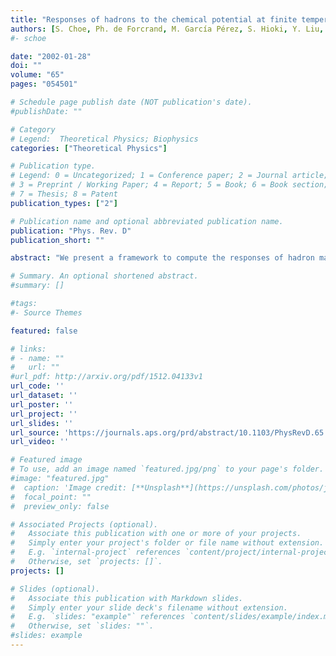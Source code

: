 ```yaml
---
title: "Responses of hadrons to the chemical potential at finite temperature"
authors: [S. Choe, Ph. de Forcrand, M. García Pérez, S. Hioki, Y. Liu, H. Matsufuru, O. Miyamura, A. Nakamura, I-O. Stamatescu, T. Takaishi, T. Umeda]
#- schoe

date: "2002-01-28"
doi: ""
volume: "65"
pages: "054501"

# Schedule page publish date (NOT publication's date).
#publishDate: ""

# Category
# Legend:  Theoretical Physics; Biophysics
categories: ["Theoretical Physics"]

# Publication type.
# Legend: 0 = Uncategorized; 1 = Conference paper; 2 = Journal article;
# 3 = Preprint / Working Paper; 4 = Report; 5 = Book; 6 = Book section;
# 7 = Thesis; 8 = Patent
publication_types: ["2"]

# Publication name and optional abbreviated publication name.
publication: "Phys. Rev. D"
publication_short: ""

abstract: "We present a framework to compute the responses of hadron masses to the chemical potential in lattice QCD simulations. As a first trial, the screening mass of the pseudoscalar meson and its first and second responses are evaluated. We present results on a 16× 8 2× 4 lattice with two flavors of staggered quarks below and above T c. The responses to both the isoscalar and isovector chemical potentials are obtained. They show different behavior in the low and the high temperature phases, which may be explained as a consequence of chiral symmetry breaking and restoration, respectively."

# Summary. An optional shortened abstract.
#summary: []

#tags:
#- Source Themes

featured: false

# links:
# - name: ""
#   url: ""
#url_pdf: http://arxiv.org/pdf/1512.04133v1
url_code: ''
url_dataset: ''
url_poster: ''
url_project: ''
url_slides: ''
url_source: 'https://journals.aps.org/prd/abstract/10.1103/PhysRevD.65.054501'
url_video: ''

# Featured image
# To use, add an image named `featured.jpg/png` to your page's folder.
#image: "featured.jpg"
#  caption: 'Image credit: [**Unsplash**](https://unsplash.com/photos/jdD8gXaTZsc)'
#  focal_point: ""
#  preview_only: false

# Associated Projects (optional).
#   Associate this publication with one or more of your projects.
#   Simply enter your project's folder or file name without extension.
#   E.g. `internal-project` references `content/project/internal-project/index.md`.
#   Otherwise, set `projects: []`.
projects: []

# Slides (optional).
#   Associate this publication with Markdown slides.
#   Simply enter your slide deck's filename without extension.
#   E.g. `slides: "example"` references `content/slides/example/index.md`.
#   Otherwise, set `slides: ""`.
#slides: example
---
```






